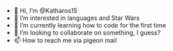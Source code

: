 - 👋 Hi, I’m @Katharos15
- 👀 I’m interested in languages and Star Wars
- 🌱 I’m currently learning how to code for the first time
- 💞️ I’m looking to collaborate on something, I guess?
- 📫 How to reach me via pigeon mail

<!---
Katharos15/Katharos15 is a ✨ special ✨ repository because its `README.md` (this file) appears on your GitHub profile.
You can click the Preview link to take a look at your changes.
--->
